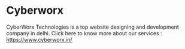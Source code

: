 # Cyberworx
CyberWorx Technologies is a top website designing and development company in delhi. Click here to know more about our services : https://www.cyberworx.in/
